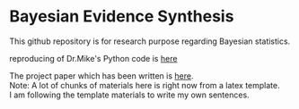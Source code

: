 # Bayesian Evidence Synthesis

This github repository is for research purpose regarding Bayesian statistics.

reproducing of Dr.Mike's Python code is [here](https://github.com/aiod01/Bayesian-evidence-synthesis-/blob/master/Reproducting%20Mike's%20Paper%20in%20Python%20Scratchbook.ipynb)

The project paper which has been written is [here](https://github.com/aiod01/Bayesian-evidence-synthesis-/blob/master/article_4/article_4.pdf). \
Note: A lot of chunks of materials here is right now from a latex template.  
I am following the template materials to write my own sentences.
